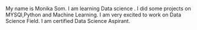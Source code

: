 My name is Monika Som.
I am learning Data science .
I did some projects on MYSQl,Python and Machine Learning.
I am very excited to work on Data Science Field.
I am certified Data Science Aspirant.
